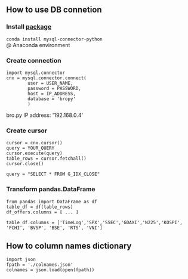 ## How to use DB connetion

### Install [package](https://pypi.python.org/pypi/mysql-connector-python) 
`conda install mysql-connector-python`  
@ Anaconda environment  

### Create connection
```
import mysql.connector
cnx = mysql.connector.connect(
        user = USER_NAME,
        password = PASSWORD,
        host = IP_ADDRESS, 
        database = 'bropy'
        )
```
bro.py IP address: '192.168.0.4'  

### Create cursor
```
cursor = cnx.cursor()
query = YOUR_QUERY
cursor.execute(query)
table_rows = cursor.fetchall()
cursor.close()
```
`query = "SELECT * FROM G_IDX_CLOSE"`

### Transform pandas.DataFrame
```
from pandas import DataFrame as df
table_df = df(table_rows)
df_offers.columns = [ ... ]
```
`table_df.columns = ['TimeLog','SPX','SSEC','GDAXI','N225','KOSPI', 'FCHI', 'BVSP', 'BSE', 'RTS', 'VNI']`


## How to column names dictionary
```
import json
fpath = './colnames.json'
colnames = json.load(open(fpath))
```

